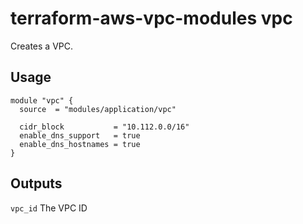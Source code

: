 # terraform-aws-vpc-modules vpc

Creates a VPC.

## Usage

```hcl
module "vpc" {
  source  = "modules/application/vpc"

  cidr_block           = "10.112.0.0/16"
  enable_dns_support   = true
  enable_dns_hostnames = true
}
```

## Outputs
`vpc_id`  The VPC ID

